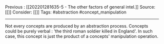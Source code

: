 Previous : [[202201281635-5 - The other factors of general intel.]] 
Source: [[]]
Consider: [[]]
Tags: #abstraction #concept_manipulation 
______________

Not every concepts are produced by an abstraction process. 
Concepts could be purely verbal : 'the third roman soldier killed in England'. 
In such case, this concept is just the product of a concepts' manipulation operation.